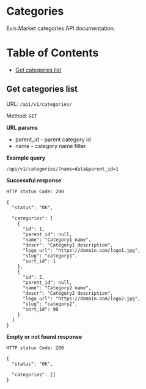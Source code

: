 # Categories

Evis.Market categories API documentation.

Table of Contents
=================
* [Get categories list](#get-categories-list)

## Get categories list

URL: `/api/v1/categories/`

Method: `GET`

**URL params**

* parent_id - parent category id
* name - category name filter

**Example query**

    /api/v1/categories/?name=data&parent_id=1


**Successful response**

    HTTP status Code: 200

    {
      "status": "OK",

      "categories": [
        {
          "id": 1,
          "parent_id": null,
          "name": "Category1 name",
          "descr": "Category1 description",
          "logo_url": "https://domain.com/logo1.jpg",
          "slug": "category1",
          "sort_id": 1
        },
        {
          "id": 2,
          "parent_id": null,
          "name": "Category2 name",
          "descr": "Category2 description",
          "logo_url": "https://domain.com/logo2.jpg",
          "slug": "category2",
          "sort_id": 90
        }
      ]
    }

**Empty or not found response**

    HTTP status Code: 200

    {
      "status": "OK",

      "categories": []
    }
